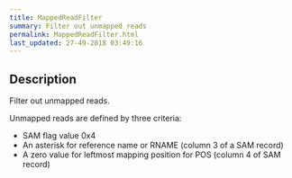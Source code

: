 ```yaml
---
title: MappedReadFilter
summary: Filter out unmapped reads
permalink: MappedReadFilter.html
last_updated: 27-49-2018 03:49:16
---
```



## Description

Filter out unmapped reads.

 <p>Unmapped reads are defined by three criteria:</p>

 <ul>
     <li>SAM flag value 0x4</li>
     <li>An asterisk for reference name or RNAME (column 3 of a SAM record)</li>
     <li>A zero value for leftmost mapping position for POS (column 4 of SAM record)</li>
 </ul>

